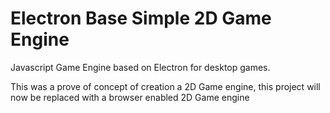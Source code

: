 # Electron Base Simple 2D Game Engine
Javascript Game Engine based on Electron for desktop games.

This was a prove of concept of creation a 2D Game engine, this project will now be replaced with a browser enabled 2D Game engine
